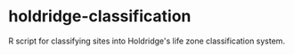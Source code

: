 # holdridge-classification
R script for classifying sites into Holdridge's life zone classification system.
